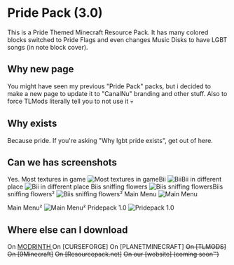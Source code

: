# Pride Pack (3.0)
This is a Pride Themed Minecraft Resource Pack.
It has many colored blocks switched to Pride Flags and even changes Music Disks to have LGBT songs (in note block cover).
## Why new page
You might have seen my previous "Pride Pack" packs, but i decided to make a new page to update it to "CanalNu" branding and other stuff. Also to force TLMods literally tell you to not use it :skull:
## Why exists
Because pride. If you're asking "Why lgbt pride exists", get out of here.
## Can we has screenshots
Yes.
Most textures in game
![Most textures in game](https://i.imgur.com/KGTczXF.png)Bii
![Bii](https://i.imgur.com/cEkTU1z.png)Bii in different place
![Bii in different place](https://i.imgur.com/sRjKnkQ.png)
Biis sniffing flowers
![Biis sniffing flowers](https://i.imgur.com/mTwe9yh.png)Biis sniffing flowers²
![Biis sniffing flowers²](https://i.imgur.com/FseGPbT.png)
Main Menu
![Main Menu](https://i.imgur.com/30yAjTb.jpeg)

Main Menu²
![Main Menu²](https://i.imgur.com/myYvlan.jpeg)
Pridepack 1.0
![Pridepack 1.0](https://i.imgur.com/GdtXwxH.jpeg)
## Where else can I download
On [MODRINTH
](https://modrinth.com/resourcepack/pridepack3)On [CURSEFORGE]
On [PLANETMINECRAFT]
~~On [TLMODS]~~
~~On [9Minecraft]~~
~~On [Resourcepack.net]~~
~~On our [website] (coming soon:tm:)~~